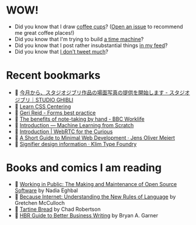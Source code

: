 # WOW!

- Did you know that I draw [coffee cups](https://papercups.mamuso.net/)? ([Open an issue](https://github.com/mamuso/papercups/issues) to recommend me great coffee places!)
- Did you know that I'm trying to build [a time machine](https://github.com/mamuso/fluxcapacitor)?
- Did you know that I post rather insubstantial things [in my feed](https://feed.mamuso.net/)?
- Did you know that [I don't tweet much](https://twitter.com/mamuso)?

# Recent bookmarks

- 👀 [今月から、スタジオジブリ作品の場面写真の提供を開始します - スタジオジブリ｜STUDIO GHIBLI](http://www.ghibli.jp/info/013344/)
- 👀 [Learn CSS Centering](https://ishadeed.com/article/learn-css-centering/)
- 👀 [Geri Reid - Forms best practice](https://gerireid.com/forms.html)
- 👀 [The benefits of note-taking by hand - BBC Worklife](https://www.bbc.com/worklife/article/20200910-the-benefits-of-note-taking-by-hand)
- 👀 [Introduction — Machine Learning from Scratch](https://dafriedman97.github.io/mlbook/content/introduction.html)
- 👀 [Introduction | WebRTC for the Curious](https://webrtcforthecurious.com/)
- 👀 [A Short Guide to Minimal Web Development · Jens Oliver Meiert](https://meiert.com/en/blog/minimal-web-development/)
- 👀 [Signifier design information · Klim Type Foundry](https://klim.co.nz/blog/signifier-design-information/)


# Books and comics I am reading

- 📘 [Working in Public: The Making and Maintenance of Open Source Software](https://www.goodreads.com/book/show/54140556) by Nadia Eghbal
- 📘 [Because Internet: Understanding the New Rules of Language](https://www.goodreads.com/book/show/37834053) by Gretchen McCulloch
- 📘 [Tartine Bread](https://www.goodreads.com/book/show/42288156) by Chad Robertson
- 📘 [HBR Guide to Better Business Writing](https://www.goodreads.com/book/show/18917568) by Bryan A. Garner

